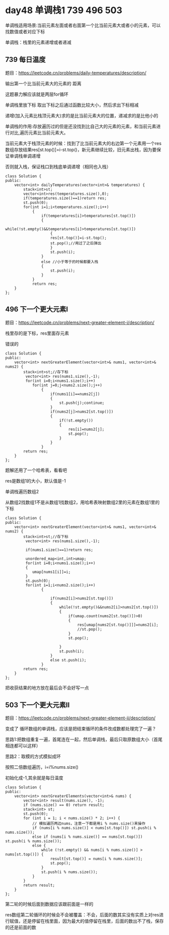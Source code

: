 # day48 单调栈1 739 496 503

单调栈适用场景:当前元素左面或者右面第一个比当前元素大或者小的元素，可以找数值或者对应下标

单调栈：栈里的元素递增或者递减

## 739 每日温度
题目：https://leetcode.cn/problems/daily-temperatures/description/

输出第一个比当前元素大的元素的 距离

这题暴力解应该就是两层for循环

单调栈里放下标 取出下标之后通过函数比较大小，然后求出下标相减

递增(加入元素比栈顶元素大)求的是比当前元素大的位置，递减求的是比他小的

单调栈的作用:存放遍历过的但是还没找到比自己大的元素的元素，和当前元素进行对比,遍历元素比当前元素大。

当前元素大于栈顶元素的时候：找到了比当前元素大的右边第一个元素用一个res数组存放结果res[st.top()]=i-st.top()，新元素继续比较，旧元素出栈，因为要保证单调栈单调递增


否则就入栈，保证栈口到栈底单调递增（相同也入栈）


```
class Solution {
public:
    vector<int> dailyTemperatures(vector<int>& temperatures) {
        stack<int>st;
        vector<int>res(temperatures.size(),0);
        if(temperatures.size()==1)return res;
        st.push(0);
        for(int i=1;i<temperatures.size();i++)
            {
                if(temperatures[i]>temperatures[st.top()])
                {
                    while(!st.empty()&&temperatures[i]>temperatures[st.top()])
                    {
                    res[st.top()]=i-st.top();
                    st.pop();//用过了之后弹出
                    }
                    st.push(i);
                }
                else //小于等于的时候都要入栈
                {
                    st.push(i);
                }
            }
            return res;
    }
};
```
## 496 下一个更大元素Ⅰ
题目：https://leetcode.cn/problems/next-greater-element-i/description/

栈里存的是下标，res里面存元素

错误的
```
class Solution {
public:
    vector<int> nextGreaterElement(vector<int>& nums1, vector<int>& nums2) {
        stack<int>st;//存下标
         vector<int> res(nums1.size(),-1);
         for(int i=0;i<nums1.size();i++)
            for(int j=0;j<nums2.size();j++)
                {
                    if(nums1[i]==nums2[j])
                    {
                        st.push(j);continue;
                    }
                    if(nums2[j]>nums2[st.top()])
                    {
                        if(!st.empty())
                        {
                            res[i]=nums2[j];
                            st.pop();
                        }
                    }
                }
        return res;
    }
};
```

题解还用了一个哈希表，看看吧

res是数组1的大小，默认值是-1

单调栈遍历数组2

从数组2找数组1不是从数组1找数组2，用哈希表映射数组2里的元素在数组1里的下标

```
class Solution {
public:
    vector<int> nextGreaterElement(vector<int>& nums1, vector<int>& nums2) {
        stack<int>st;//存下标
         vector<int> res(nums1.size(),-1);

         if(nums1.size()==1)return res;

         unordered_map<int,int>umap;
         for(int i=0;i<nums1.size();i++)
         {
            umap[nums1[i]]=i;
         }
         st.push(0);
         for(int i=1;i<nums2.size();i++)
                {
                    
                    if(nums2[i]>nums2[st.top()])
                    {
                        while(!st.empty()&&nums2[i]>nums2[st.top()])
                        {
                            if(umap.count(nums2[st.top()])>0)
                            {
                                res[umap[nums2[st.top()]]]=nums2[i];
                                //st.pop();
                            }
                            st.pop();
                            
                        }
                        st.push(i);
                    }
                    else st.push(i);
                }
        return res;
    }
};
```

把收获结果的地方放在最后会不会好写一点

## 503 下一个更大元素Ⅱ
题目：https://leetcode.cn/problems/next-greater-element-ii/description/

变成了 循环数组的单调栈，应该是把结束循环的条件改成数都处理完了一遍？

思路1:把数组重复一遍，首尾连在一起，然后单调栈，最后只取原数组大小（首尾相连都可以这样）

思路2：取模的方式模拟成环

按照二倍数组遍历，i=i%nums.size()

初始化成-1,其余就是每日温度

```
class Solution {
public:
    vector<int> nextGreaterElements(vector<int>& nums) {
        vector<int> result(nums.size(), -1);
        if (nums.size() == 0) return result;
        stack<int> st;
        st.push(0);
        for (int i = 1; i < nums.size() * 2; i++) { 
            // 模拟遍历两边nums，注意一下都是用i % nums.size()来操作
            if (nums[i % nums.size()] < nums[st.top()]) st.push(i % nums.size());
            else if (nums[i % nums.size()] == nums[st.top()]) st.push(i % nums.size()); 
            else {
                while (!st.empty() && nums[i % nums.size()] > nums[st.top()]) {
                    result[st.top()] = nums[i % nums.size()];
                    st.pop();
                }
                st.push(i % nums.size());
            }
        }
        return result;
    }
};
```

第二轮的时候后面到数据应该跟前面是一样的

res数组第二轮循环的时候会不会被覆盖：不会，后面的数其实没有实质上对res进行赋值，还是停留在栈里面，因为最大的值停留在栈里，后面的数出不了栈，保存的还是前面的数